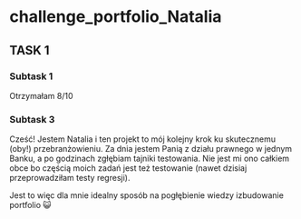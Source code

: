 # challenge_portfolio_Natalia
## TASK 1
### Subtask 1
Otrzymałam 8/10
### Subtask 3
Cześć! Jestem Natalia i ten projekt to mój kolejny krok ku skutecznemu (oby!) przebranżowieniu. Za dnia jestem Panią z działu prawnego w jednym Banku, a po godzinach zgłębiam tajniki testowania. Nie jest mi ono całkiem obce bo częścią moich zadań jest też testowanie (nawet dzisiaj przeprowadziłam testy regresji). 

Jest to więc dla mnie idealny sposób na pogłębienie wiedzy izbudowanie portfolio 😺
